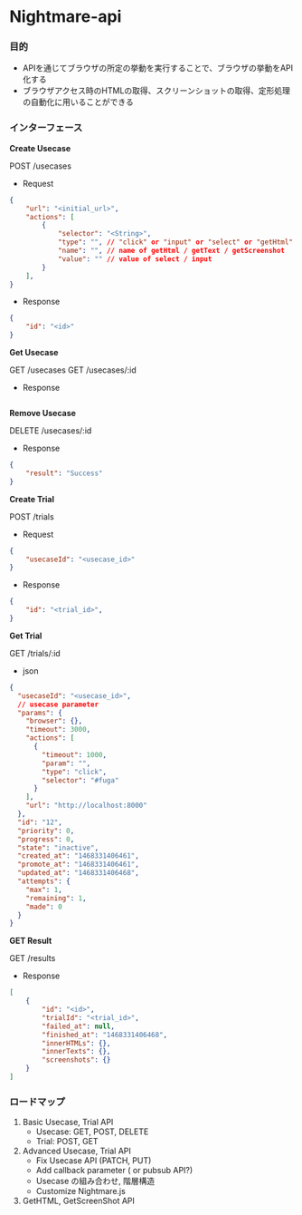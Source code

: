 Nightmare-api
=============

### 目的

- APIを通じてブラウザの所定の挙動を実行することで、ブラウザの挙動をAPI化する
- ブラウザアクセス時のHTMLの取得、スクリーンショットの取得、定形処理の自動化に用いることができる

### インターフェース

**Create Usecase**

POST /usecases

- Request

```json
{
    "url": "<initial_url>",
    "actions": [
        {
            "selector": "<String>",
            "type": "", // "click" or "input" or "select" or "getHtml" or "getText" or "getScreenshot"
            "name": "", // name of getHtml / getText / getScreenshot
            "value": "" // value of select / input
        }
    ],
}
```

- Response

```json
{
    "id": "<id>"
}
```

**Get Usecase**

GET /usecases
GET /usecases/:id

- Response

```
```

**Remove Usecase**

DELETE /usecases/:id

- Response

```json
{
    "result": "Success"
}
```

**Create Trial**

POST /trials

- Request

```json
{
    "usecaseId": "<usecase_id>"
}
```

- Response

```json
{
    "id": "<trial_id>",
}
```

**Get Trial**

GET /trials/:id

- json

```json
{
  "usecaseId": "<usecase_id>",
  // usecase parameter
  "params": {
    "browser": {},
    "timeout": 3000,
    "actions": [
      {
        "timeout": 1000,
        "param": "",
        "type": "click",
        "selector": "#fuga"
      }
    ],
    "url": "http://localhost:8000"
  },
  "id": "12",
  "priority": 0,
  "progress": 0,
  "state": "inactive",
  "created_at": "1468331406461",
  "promote_at": "1468331406461",
  "updated_at": "1468331406468",
  "attempts": {
    "max": 1,
    "remaining": 1,
    "made": 0
  }
}
```

**GET Result**

GET /results

- Response

```json
[
    {
        "id": "<id>",
        "trialId": "<trial_id>",
        "failed_at": null,
        "finished_at": "1468331406468",
        "innerHTMLs": {},
        "innerTexts": {},
        "screenshots": {}
    }
]
```


### ロードマップ

1. Basic Usecase, Trial API
    - Usecase: GET, POST, DELETE
    - Trial: POST, GET
2. Advanced Usecase, Trial API
    - Fix Usecase API (PATCH, PUT)
    - Add callback parameter ( or pubsub API?)
    - Usecase の組み合わせ, 階層構造
    - Customize Nightmare.js
3. GetHTML, GetScreenShot API